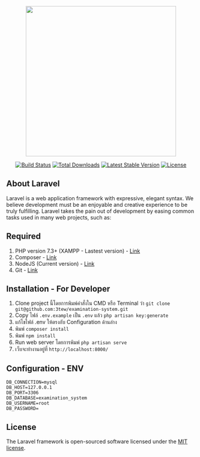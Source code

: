 <p align="center"><img src="https://res.cloudinary.com/dtfbvvkyp/image/upload/v1566331377/laravel-logolockup-cmyk-red.svg" width="400"></p>

<p align="center">
<a href="https://travis-ci.org/laravel/framework"><img src="https://travis-ci.org/laravel/framework.svg" alt="Build Status"></a>
<a href="https://packagist.org/packages/laravel/framework"><img src="https://poser.pugx.org/laravel/framework/d/total.svg" alt="Total Downloads"></a>
<a href="https://packagist.org/packages/laravel/framework"><img src="https://poser.pugx.org/laravel/framework/v/stable.svg" alt="Latest Stable Version"></a>
<a href="https://packagist.org/packages/laravel/framework"><img src="https://poser.pugx.org/laravel/framework/license.svg" alt="License"></a>
</p>

## About Laravel

Laravel is a web application framework with expressive, elegant syntax. We believe development must be an enjoyable and creative experience to be truly fulfilling. Laravel takes the pain out of development by easing common tasks used in many web projects, such as:

## Required

1. PHP version 7.3+ (XAMPP - Lastest version) - [Link](https://www.apachefriends.org/index.html)
2. Composer - [Link](https://getcomposer.org/download/)
3. NodeJS (Current version) - [Link](https://nodejs.org/en/download/)
4. Git - [Link](https://git-scm.com/)

## Installation - For Developer

1. Clone project นี้โดยการพิมพ์คำสั่งใน CMD หรือ Terminal ว่า `git clone git@github.com:3tew/examination-system.git`
2. Copy ไฟล์ `.env.example` เป็น `.env` แล้ว `php artisan key:generate`
3. แก้ไขไฟล์ .env ให้ตรงกับ Configuration ด้านล่าง
4. พิมพ์ `composer install`
5. พิมพ์ `npm install`
6. Run web server โดยการพิมพ์ `php artisan serve`
7. เว็บจะทำงานอยู่ที่ `http://localhost:8000/`

## Configuration - ENV

```env
DB_CONNECTION=mysql
DB_HOST=127.0.0.1
DB_PORT=3306
DB_DATABASE=examination_system
DB_USERNAME=root
DB_PASSWORD=
```

## License

The Laravel framework is open-sourced software licensed under the [MIT license](https://opensource.org/licenses/MIT).
